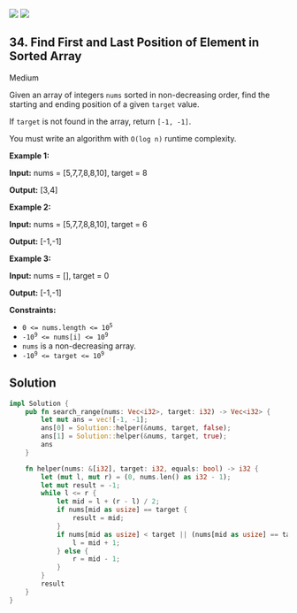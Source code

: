 [![](https://img.shields.io/github/stars/javadev/LeetCode-in-All?label=Stars&style=flat-square)](https://github.com/javadev/LeetCode-in-All)
[![](https://img.shields.io/github/forks/javadev/LeetCode-in-All?label=Fork%20me%20on%20GitHub%20&style=flat-square)](https://github.com/javadev/LeetCode-in-All/fork)

## 34\. Find First and Last Position of Element in Sorted Array

Medium

Given an array of integers `nums` sorted in non-decreasing order, find the starting and ending position of a given `target` value.

If `target` is not found in the array, return `[-1, -1]`.

You must write an algorithm with `O(log n)` runtime complexity.

**Example 1:**

**Input:** nums = [5,7,7,8,8,10], target = 8

**Output:** [3,4]

**Example 2:**

**Input:** nums = [5,7,7,8,8,10], target = 6

**Output:** [-1,-1]

**Example 3:**

**Input:** nums = [], target = 0

**Output:** [-1,-1]

**Constraints:**

*   <code>0 <= nums.length <= 10<sup>5</sup></code>
*   <code>-10<sup>9</sup> <= nums[i] <= 10<sup>9</sup></code>
*   `nums` is a non-decreasing array.
*   <code>-10<sup>9</sup> <= target <= 10<sup>9</sup></code>

## Solution

```rust
impl Solution {
    pub fn search_range(nums: Vec<i32>, target: i32) -> Vec<i32> {
        let mut ans = vec![-1, -1];
        ans[0] = Solution::helper(&nums, target, false);
        ans[1] = Solution::helper(&nums, target, true);
        ans
    }

    fn helper(nums: &[i32], target: i32, equals: bool) -> i32 {
        let (mut l, mut r) = (0, nums.len() as i32 - 1);
        let mut result = -1;
        while l <= r {
            let mid = l + (r - l) / 2;
            if nums[mid as usize] == target {
                result = mid;
            }
            if nums[mid as usize] < target || (nums[mid as usize] == target && equals) {
                l = mid + 1;
            } else {
                r = mid - 1;
            }
        }
        result
    }
}
```